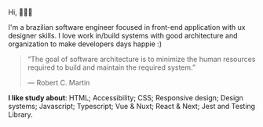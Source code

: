 Hi, 🧑🏻‍💻

I'm a brazilian software engineer focused in front-end application with ux designer skills. I love work in/build systems with good architecture and organization to make developers days happie :)

> “The goal of software architecture is to minimize the human resources required to build and maintain the required system.” 
> 
> ― Robert C. Martin

**I like study about**: HTML; Accessibility; CSS; Responsive design; Design systems; Javascript; Typescript; Vue & Nuxt; React & Next; Jest and Testing Library.
